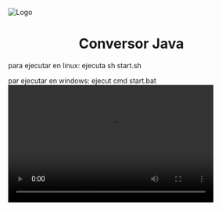 
![Logo](https://i.imgur.com/Bz0yTs5.jpg)
<h1 align="center"> Conversor Java</h1>
para ejecutar en linux: 
ejecuta sh start.sh

par ejecutar en windows:
ejecut cmd start.bat
<video src="https://imgur.com/gallery/a0QR9kF" width="420"  height="240">
Lo sentimos. Este vídeo no puede reproducirse en este navegador.<br>
Puedes descargar el video aqui: <a href="https://imgur.com/gallery/a0QR9kF">Enlace</a>. 
</video>